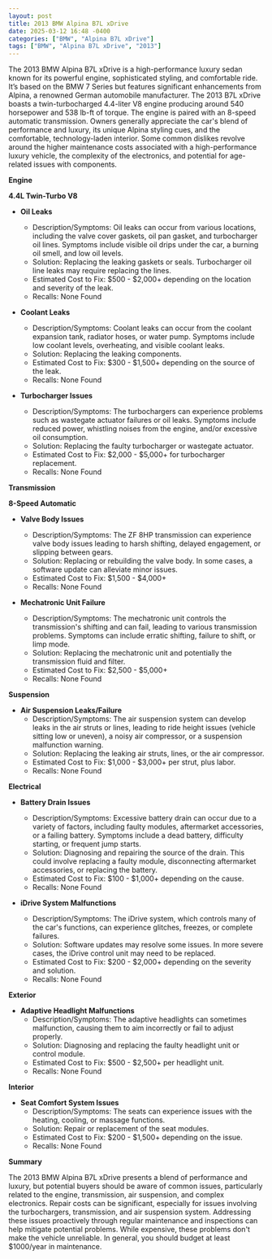 ```yaml
---
layout: post
title: 2013 BMW Alpina B7L xDrive
date: 2025-03-12 16:48 -0400
categories: ["BMW", "Alpina B7L xDrive"]
tags: ["BMW", "Alpina B7L xDrive", "2013"]
---
```

The 2013 BMW Alpina B7L xDrive is a high-performance luxury sedan known for its powerful engine, sophisticated styling, and comfortable ride. It’s based on the BMW 7 Series but features significant enhancements from Alpina, a renowned German automobile manufacturer. The 2013 B7L xDrive boasts a twin-turbocharged 4.4-liter V8 engine producing around 540 horsepower and 538 lb-ft of torque. The engine is paired with an 8-speed automatic transmission. Owners generally appreciate the car's blend of performance and luxury, its unique Alpina styling cues, and the comfortable, technology-laden interior. Some common dislikes revolve around the higher maintenance costs associated with a high-performance luxury vehicle, the complexity of the electronics, and potential for age-related issues with components.

**Engine**

**4.4L Twin-Turbo V8**

*   **Oil Leaks**
    *   Description/Symptoms: Oil leaks can occur from various locations, including the valve cover gaskets, oil pan gasket, and turbocharger oil lines. Symptoms include visible oil drips under the car, a burning oil smell, and low oil levels.
    *   Solution: Replacing the leaking gaskets or seals. Turbocharger oil line leaks may require replacing the lines.
    *   Estimated Cost to Fix: $500 - $2,000+ depending on the location and severity of the leak.
    *   Recalls: None Found

*   **Coolant Leaks**
    *   Description/Symptoms: Coolant leaks can occur from the coolant expansion tank, radiator hoses, or water pump. Symptoms include low coolant levels, overheating, and visible coolant leaks.
    *   Solution: Replacing the leaking components.
    *   Estimated Cost to Fix: $300 - $1,500+ depending on the source of the leak.
    *   Recalls: None Found

*   **Turbocharger Issues**
    *   Description/Symptoms: The turbochargers can experience problems such as wastegate actuator failures or oil leaks. Symptoms include reduced power, whistling noises from the engine, and/or excessive oil consumption.
    *   Solution: Replacing the faulty turbocharger or wastegate actuator.
    *   Estimated Cost to Fix: $2,000 - $5,000+ for turbocharger replacement.
    *   Recalls: None Found

**Transmission**

**8-Speed Automatic**

*   **Valve Body Issues**
    *   Description/Symptoms: The ZF 8HP transmission can experience valve body issues leading to harsh shifting, delayed engagement, or slipping between gears.
    *   Solution: Replacing or rebuilding the valve body. In some cases, a software update can alleviate minor issues.
    *   Estimated Cost to Fix: $1,500 - $4,000+
    *   Recalls: None Found

*   **Mechatronic Unit Failure**
    *   Description/Symptoms: The mechatronic unit controls the transmission's shifting and can fail, leading to various transmission problems. Symptoms can include erratic shifting, failure to shift, or limp mode.
    *   Solution: Replacing the mechatronic unit and potentially the transmission fluid and filter.
    *   Estimated Cost to Fix: $2,500 - $5,000+
    *   Recalls: None Found

**Suspension**

*   **Air Suspension Leaks/Failure**
    *   Description/Symptoms: The air suspension system can develop leaks in the air struts or lines, leading to ride height issues (vehicle sitting low or uneven), a noisy air compressor, or a suspension malfunction warning.
    *   Solution: Replacing the leaking air struts, lines, or the air compressor.
    *   Estimated Cost to Fix: $1,000 - $3,000+ per strut, plus labor.
    *   Recalls: None Found

**Electrical**

*   **Battery Drain Issues**
    *   Description/Symptoms: Excessive battery drain can occur due to a variety of factors, including faulty modules, aftermarket accessories, or a failing battery. Symptoms include a dead battery, difficulty starting, or frequent jump starts.
    *   Solution: Diagnosing and repairing the source of the drain. This could involve replacing a faulty module, disconnecting aftermarket accessories, or replacing the battery.
    *   Estimated Cost to Fix: $100 - $1,000+ depending on the cause.
    *   Recalls: None Found

*   **iDrive System Malfunctions**
    *   Description/Symptoms: The iDrive system, which controls many of the car's functions, can experience glitches, freezes, or complete failures.
    *   Solution: Software updates may resolve some issues. In more severe cases, the iDrive control unit may need to be replaced.
    *   Estimated Cost to Fix: $200 - $2,000+ depending on the severity and solution.
    *   Recalls: None Found

**Exterior**

*   **Adaptive Headlight Malfunctions**
    *   Description/Symptoms: The adaptive headlights can sometimes malfunction, causing them to aim incorrectly or fail to adjust properly.
    *   Solution: Diagnosing and replacing the faulty headlight unit or control module.
    *   Estimated Cost to Fix: $500 - $2,500+ per headlight unit.
    *   Recalls: None Found

**Interior**

*   **Seat Comfort System Issues**
    *   Description/Symptoms: The seats can experience issues with the heating, cooling, or massage functions.
    *   Solution: Repair or replacement of the seat modules.
    *   Estimated Cost to Fix: $200 - $1,500+ depending on the issue.
    *   Recalls: None Found

**Summary**

The 2013 BMW Alpina B7L xDrive presents a blend of performance and luxury, but potential buyers should be aware of common issues, particularly related to the engine, transmission, air suspension, and complex electronics. Repair costs can be significant, especially for issues involving the turbochargers, transmission, and air suspension system. Addressing these issues proactively through regular maintenance and inspections can help mitigate potential problems. While expensive, these problems don't make the vehicle unreliable. In general, you should budget at least $1000/year in maintenance.

